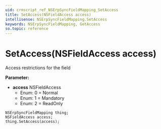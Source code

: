 ```yaml
---
uid: crmscript_ref_NSErpSyncFieldMapping_SetAccess
title: SetAccess(NSFieldAccess access)
intellisense: NSErpSyncFieldMapping.SetAccess
keywords: NSErpSyncFieldMapping, GetAccess
so.topic: reference
---
```


# SetAccess(NSFieldAccess access)

Access restrictions for the field

**Parameter:** 
 - **access** NSFieldAccess
     - Enum: 0 = Normal 
     - Enum: 1 = Mandatory 
     - Enum: 2 = ReadOnly 

```crmscript
NSErpSyncFieldMapping thing;
NSFieldAccess access;
thing.SetAccess(access);
```

